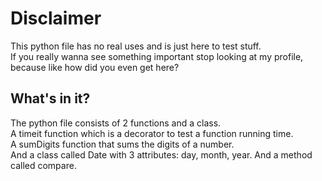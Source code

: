 # Disclaimer  
  
This python file has no real uses and is just here to test stuff.  
If you really wanna see something important stop looking at my profile, because like how did you even get here?
## What's in it?
  
The python file consists of 2 functions and a class.  
A timeit function which is a decorator to test a function running time.  
A sumDigits function that sums the digits of a number.  
And a class called Date with 3 attributes: day, month, year. And a method called compare.